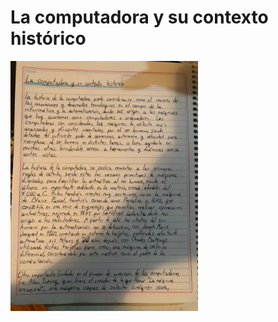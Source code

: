 # La computadora y su contexto histórico
<img src="https://github.com/gaelcantu66/Informatica/blob/main/images/tarea%201.1%201.jpg" height="400" >
